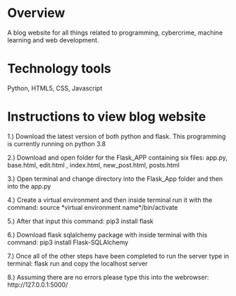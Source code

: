 # Overview
A blog website for all things related to programming, cybercrime, machine learning and web development.

# Technology tools
Python, HTML5, CSS, Javascript

# Instructions to view blog website
<p>
1.) Download the latest version of both python and flask. This programming is currently running on python 3.8
</p>
<p>
2.) Download and open folder for the Flask_APP containing six files: app.py, base.html, edit.html , index.html, new_post.html, posts.html
</p>
<p>
3.) Open terminal and change directory into the Flask_App folder and then into the app.py
</p>
<p>
4.) Create a virtual environment and then inside terminal run it with the command:   source *virtual environment name*/bin/activate
</p>
<p>
5.) After that input this command:   pip3 install flask
</p>
<p>
6.) Download flask sqlalchemy package with inside terminal with this command:   pip3 install Flask-SQLAlchemy
</p>
<p>
7.) Once all of the other steps have been completed to run the server type in terminal:    flask run and copy the localhost server
</p>
<p>
8.) Assuming there are no errors please type this into the webrowser:   http://127.0.0.1:5000/ 
</p>
